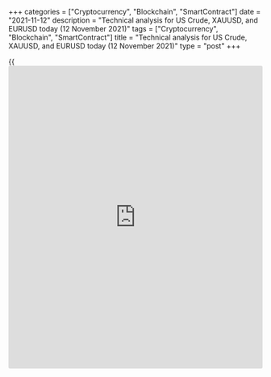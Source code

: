 +++
categories = ["Cryptocurrency", "Blockchain", "SmartContract"]
date = "2021-11-12"
description = "Technical analysis for US Crude, XAUUSD, and EURUSD today (12 November 2021)"
tags = ["Cryptocurrency", "Blockchain", "SmartContract"]
title = "Technical analysis for US Crude, XAUUSD, and EURUSD today (12 November 2021)"
type = "post"
+++

{{<iframe id="large-banner" src="https://www.bounty.group/#slide=23.0" width="100%" height="600" scrolling="no" style="border: 0px solid rgb(216, 221, 230); border-radius: 3px;">}}

2021-11-12

2021-11-12

Short-term analysis for oil, gold, and EURUSD for 12.11.2021Alex
Rodionov

I welcome my fellow traders! I have made a price forecast for US Crude,
XAUUSD, and EURUSD using a combination of margin zones methodology and
technical analysis. Based on the market analysis, I suggest entry
signals for intraday traders.

Yesterday, a short-term euro downtrend continued.

The article covers the following subjects:

## Oil price forecast for today: USCrude analysis

A short-term oil downtrend continues. The target of the trend is the
lower Target Zone 78.48 - 77.97. The correction occurred yesterday. As
part of the correction, the price tested the mirror resistance level
81.03 - 80.77. This level was held by sellers. As a result, the price
declined at the close of the US trading session.

Today oil is trading below the Additional Zone 80.54 - 80.41. I
recommend looking for sales according to the pattern with the first
target at yesterday's low.

To enter oil purchases, traders need to break out the trend key
resistance 81.94 - 81.68.

### [USCrude][1] trading ideas for today:

  1. Sell according to the pattern in Additional Zone 80.54 - 80.41. TakeProfit: 79.20, Target Zone 78.48 - 77.97. StopLoss: according to the pattern rules.

  2. Sell according to the pattern in Intermediary Zone 81.94 - 81.68. TakeProfit: 79.20, Target Zone 78.48 - 77.97. StopLoss: according to the pattern rules.

* * *

## Gold price forecast for today: XAUUSD analysis

Traders have broken out the Gold Zone 2 1854 - 1852. The next target for
purchases within the short-term uptrend is the Target Zone 3 1875 -
1871.

Yesterday, traders tested the trend key support 1849 - 1847. The price
is rising in this support zone. The first growth target is the update of
the November 10 high. The second target is Target Zone 3.

The breakout of level 1847, which serves as the trend key support, and
price consolidation below are required for gold sales. In this case, the
target for sales will be the lower Target Zone 1831 - 1827.

### [XAUUSD][2] trading ideas for today:

Buy in the zone of 1854 - 1847. TakeProfit: Target Zone 3 1875 - 1871.
StopLoss: 1843.

* * *

## Euro/Dollar forecast for today: EURUSD analysis

Yesterday, a short-term euro downtrend continued. The price came as
close as possible to the Gold Zone 1.1428 - 1.1419. Today expect the
price to continue to fall and to reach the target.

Stay out of the market today and wait for a correction to sell the euro
at the best possible price. Favorable sell prices will be in the
Additional Zone 1.1484 - 1.1480 and the zone of the trend key resistance
1.1532 - 1.1524.

The breakout of the trend key resistance and price consolidation higher
at the US trading session are required for euro purchases.

### [EURUSD][3] trading ideas for today:

  1. Sell according to the pattern in Additional Zone 1.1484 - 1.1480. TakeProfit: Gold Zone 1.1428 - 1.1419. StopLoss: according to the pattern rules.

  2. Sell according to the pattern in Intermediary Zone 1.1532 - 1.1524. TakeProfit: Gold Zone 1.1428 - 1.1419. StopLoss: according to the pattern rules.

* * *

P.S. Did you like my article? Share it in social networks: it will be
the best “thank you" :)

Ask me questions and comment below. I’ll be glad to answer your
questions and give necessary explanations.

 **Useful links:**

  * I recommend trying to trade with a reliable broker [here][4]. The system allows you to trade by yourself or copy successful traders from all across the globe.
  * Use my promo-code BLOG for getting deposit bonus 50% on LiteForex platform. Just enter this code in the appropriate field while [depositing][5] your trading account.
  * Telegram chat for traders: <t.me/liteforexengchat>. We are sharing the signals and trading experience
  * Telegram channel with high-quality analytics, Forex reviews, training articles, and other useful things for traders <t.me/liteforex>

## Price chart of EURUSD in real time mode

The content of this article reflects the author’s opinion and does not
necessarily reflect the official position of LiteForex. The material
published on this page is provided for informational purposes only and
should not be considered as the provision of investment advice for the
purposes of Directive 2004/39/EC.

Rate this article:

{{value}}

( {{count}} {{title}} )

   1. my.liteforex.com/trading?type=oil
   2. my.liteforex.com/trading/chart?symbol=XAUUSD
   3. my.liteforex.com/trading/chart?symbol=EURUSD
   4. my.liteforex.com/?category=analysts-opinions&slug=short-term-analysis-for-oil-gold-and-eurusd-for-12112021&openPopup=%2Fregistration%2Fpopup&utm_source=blog&utm_medium=article&utm_campaign=bonus
   5. my.liteforex.com/deposit/?category=analysts-opinions&slug=short-term-analysis-for-oil-gold-and-eurusd-for-12112021&promo_code=BLOG&utm_source=blog&utm_medium=article&utm_campaign=bonus